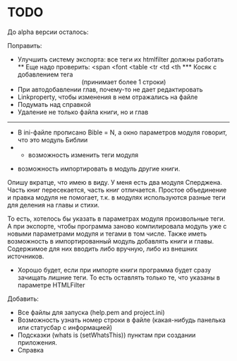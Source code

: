 TODO
====
До alpha версии осталось:

Поправить:
* Улучшить систему экспорта: все теги их htmlfilter должны работать
** Еще надо проверить: <span </span> <font </font>  <table </table> <tr <tr> </tr> <td <td> </td> <th> <th </th>
*** Косяк с добавлением тега <center> (принимает более 1 строки)
* При автодобавлении глав, почему-то не дает редактировать
* Linkproperty, чтобы изменения в нем отражались на файле
* Подумать над справкой
* Удаление не только файла книги, но и глав

-----------

* В ini-файле прописано Bible = N, а окно параметров модуля говорит, что это модуль Библии
* - возможность изменить теги модуля
- возможность импортировать в модуль другие книги.

Опишу вкратце, что имею в виду. У меня есть два модуля Сперджена. Часть книг пересекается, часть книг отличается. Простое объединение и правка модуля не помогает, т.к. в модулях используются разные теги для деления на главы и стихи.

То есть, хотелось бы указать в параметрах модуля произвольные теги. А при экспорте, чтобы программа заново компилировала модуль уже с новыми параметрами модуля и тегами в том числе. Также иметь возможность в импортированный модуль добавлять книги и главы. Содержимое для них вводить либо вручную, либо из внешних источников.

* Хорошо будет, если при импорте книги программа будет сразу зачищать лишние теги. То есть оставлять только те, что указаны в параметре HTMLFilter


Добавить:
* Все файлы для запуска (help.pem and project.ini)
* Возможность узнать номер строки в файле (какая-нибудь панелька или статусбар с информацией)
* Подсказки (whats is  (setWhatsThis)) пунктам при создании приложения.
* Справка
